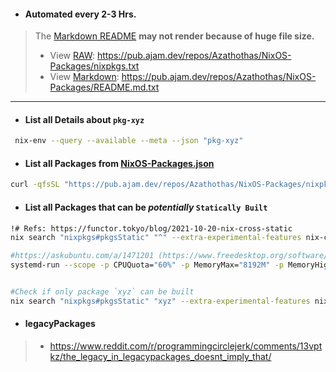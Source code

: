 
- #### Automated every 2-3 Hrs.
> The [Markdown README](https://github.com/Azathothas/NixOS-Packages/blob/main/README.md) **may not render because of huge file size.**
> - View [RAW](https://pub.ajam.dev/repos/Azathothas/NixOS-Packages/nixpkgs.txt): https://pub.ajam.dev/repos/Azathothas/NixOS-Packages/nixpkgs.txt
> - View [Markdown](https://pub.ajam.dev/repos/Azathothas/NixOS-Packages/README.md.txt): https://pub.ajam.dev/repos/Azathothas/NixOS-Packages/README.md.txt
---
- #### List all Details about `pkg-xyz`
```bash
 nix-env --query --available --meta --json "pkg-xyz"
```

- #### List all Packages from [NixOS-Packages.json](https://pub.ajam.dev/repos/Azathothas/NixOS-Packages/nixpkgs.json)
```bash
curl -qfsSL "https://pub.ajam.dev/repos/Azathothas/NixOS-Packages/nixpkgs.json" | jq -r '.[] | .pname' | sort -u
```

- #### List all Packages that can be _potentially_ `Statically Built`
```bash
!# Refs: https://functor.tokyo/blog/2021-10-20-nix-cross-static
nix search "nixpkgs#pkgsStatic" "^" --extra-experimental-features nix-command --extra-experimental-features flakes --refresh --quiet

#https://askubuntu.com/a/1471201 (https://www.freedesktop.org/software/systemd/man/latest/systemd.resource-control.html)
systemd-run --scope -p CPUQuota="60%" -p MemoryMax="8192M" -p MemoryHigh="4096M" --user nix search "nixpkgs#pkgsStatic" "^" --extra-experimental-features nix-command --extra-experimental-features flakes --refresh --quiet


#Check if only package `xyz` can be built
nix search "nixpkgs#pkgsStatic" "xyz" --extra-experimental-features nix-command --extra-experimental-features flakes --refresh --quiet
```

- #### legacyPackages
> - https://www.reddit.com/r/programmingcirclejerk/comments/13vptkz/the_legacy_in_legacypackages_doesnt_imply_that/
